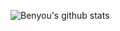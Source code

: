 ![Benyou's github stats](https://github-readme-stats.vercel.app/api?username=benyou1969&show_icons=true)

<!--
### Hi there 👋
![About me](https://github.com/benyou1969/benyou1969/raw/master/mini-dark1.gif)

Thanks for visiting my github.

I build stuff 🌱 with js, and it makes my life easier.
And don't forget that i'm also a 🔩mechanical engineering🔩 student. -->
<!--
**benyou1969/benyou1969** is a ✨ _special_ ✨ repository because its `README.md` (this file) appears on your GitHub profile.

Here are some ideas to get you started:

- 🔭 I’m currently working on ...
- 🌱 I’m currently learning ...
- 👯 I’m looking to collaborate on ...
- 🤔 I’m looking for help with ...
- 💬 Ask me about ...
- 📫 How to reach me: ...
- 😄 Pronouns: ...
- ⚡ Fun fact: ...
-->
